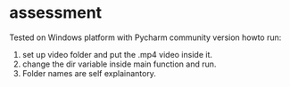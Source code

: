 # assessment
Tested on Windows platform with Pycharm  community version
howto run:
1. set up video folder and put the .mp4 video inside it.
2. change the dir variable inside main function and run.
3. Folder names are self explainantory.
